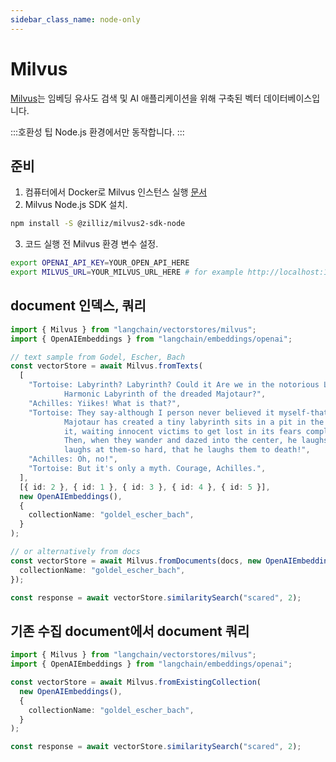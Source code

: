 ```yaml
---
sidebar_class_name: node-only
---
```


# Milvus

[Milvus](https://milvus.io/)는 임베딩 유사도 검색 및 AI 애플리케이션을 위해 구축된 벡터 데이터베이스입니다.

:::호환성 팁
Node.js 환경에서만 동작합니다.
:::

## 준비

1. 컴퓨터에서 Docker로 Milvus 인스턴스 실행 [문서](https://milvus.io/docs/v2.1.x/install_standalone-docker.md)
2. Milvus Node.js SDK 설치.

```bash npm2yarn
npm install -S @zilliz/milvus2-sdk-node
```

3. 코드 실행 전 Milvus 환경 변수 설정.

```bash
export OPENAI_API_KEY=YOUR_OPEN_API_HERE
export MILVUS_URL=YOUR_MILVUS_URL_HERE # for example http://localhost:19530
```

## document 인덱스, 쿼리

```typescript
import { Milvus } from "langchain/vectorstores/milvus";
import { OpenAIEmbeddings } from "langchain/embeddings/openai";

// text sample from Godel, Escher, Bach
const vectorStore = await Milvus.fromTexts(
  [
    "Tortoise: Labyrinth? Labyrinth? Could it Are we in the notorious Little\
            Harmonic Labyrinth of the dreaded Majotaur?",
    "Achilles: Yiikes! What is that?",
    "Tortoise: They say-although I person never believed it myself-that an I\
            Majotaur has created a tiny labyrinth sits in a pit in the middle of\
            it, waiting innocent victims to get lost in its fears complexity.\
            Then, when they wander and dazed into the center, he laughs and\
            laughs at them-so hard, that he laughs them to death!",
    "Achilles: Oh, no!",
    "Tortoise: But it's only a myth. Courage, Achilles.",
  ],
  [{ id: 2 }, { id: 1 }, { id: 3 }, { id: 4 }, { id: 5 }],
  new OpenAIEmbeddings(),
  {
    collectionName: "goldel_escher_bach",
  }
);

// or alternatively from docs
const vectorStore = await Milvus.fromDocuments(docs, new OpenAIEmbeddings(), {
  collectionName: "goldel_escher_bach",
});

const response = await vectorStore.similaritySearch("scared", 2);
```

## 기존 수집 document에서 document 쿼리

```typescript
import { Milvus } from "langchain/vectorstores/milvus";
import { OpenAIEmbeddings } from "langchain/embeddings/openai";

const vectorStore = await Milvus.fromExistingCollection(
  new OpenAIEmbeddings(),
  {
    collectionName: "goldel_escher_bach",
  }
);

const response = await vectorStore.similaritySearch("scared", 2);
```
